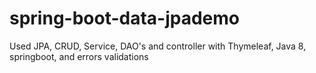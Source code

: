 # spring-boot-data-jpademo

Used JPA, CRUD, Service, DAO's and controller with Thymeleaf, Java 8, springboot, and errors validations
